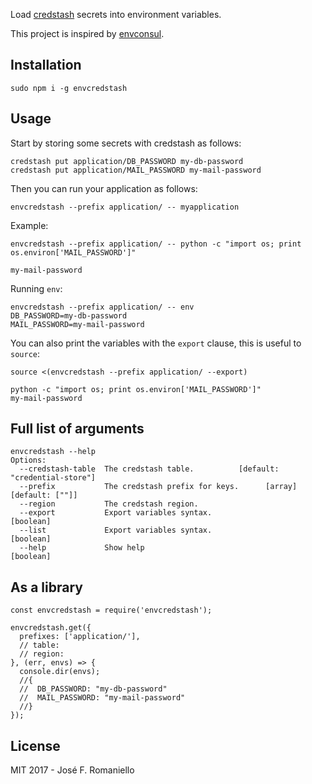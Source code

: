 Load [credstash](https://github.com/fugue/credstash) secrets into environment variables.

This project is inspired by [envconsul](https://github.com/hashicorp/envconsul).

## Installation

```
sudo npm i -g envcredstash
```

## Usage

Start by storing some secrets with credstash as follows:

```
credstash put application/DB_PASSWORD my-db-password
credstash put application/MAIL_PASSWORD my-mail-password
```

Then you can run your application as follows:

```
envcredstash --prefix application/ -- myapplication
```

Example:

```
envcredstash --prefix application/ -- python -c "import os; print os.environ['MAIL_PASSWORD']"

my-mail-password
```

Running `env`:

```
envcredstash --prefix application/ -- env
DB_PASSWORD=my-db-password
MAIL_PASSWORD=my-mail-password
```

You can also print the variables with the `export` clause, this is useful to `source`:

```
source <(envcredstash --prefix application/ --export)

python -c "import os; print os.environ['MAIL_PASSWORD']"
my-mail-password
```

## Full list of arguments

```
envcredstash --help
Options:
  --credstash-table  The credstash table.          [default: "credential-store"]
  --prefix           The credstash prefix for keys.      [array] [default: [""]]
  --region           The credstash region.
  --export           Export variables syntax.                          [boolean]
  --list             Export variables syntax.                          [boolean]
  --help             Show help                                         [boolean]
```

## As a library

```
const envcredstash = require('envcredstash');

envcredstash.get({
  prefixes: ['application/'],
  // table:
  // region:
}, (err, envs) => {
  console.dir(envs);
  //{
  //  DB_PASSWORD: "my-db-password"
  //  MAIL_PASSWORD: "my-mail-password"
  //}
});
```

## License

MIT 2017 - José F. Romaniello

